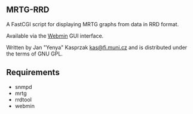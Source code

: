 ## MRTG-RRD

A FastCGI script for displaying MRTG graphs from data in RRD format.

Available via the [Webmin](http://www.webmin.com/) GUI interface.

Written by Jan "Yenya" Kasprzak <kas@fi.muni.cz> and is distributed under the terms of GNU GPL.

## Requirements

- snmpd
- mrtg
- rrdtool 
- webmin
